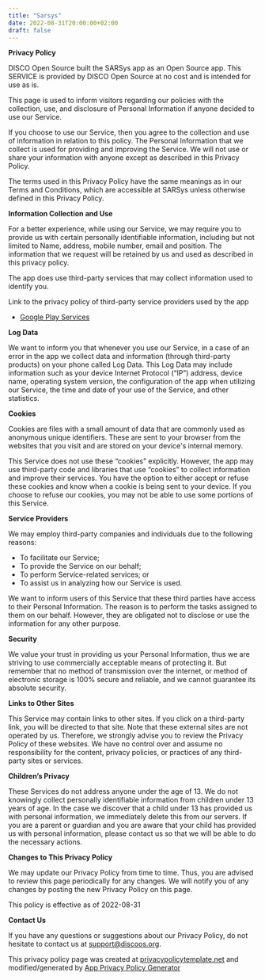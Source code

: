 ```yaml
---
title: "Sarsys"
date: 2022-08-31T20:00:00+02:00
draft: false
---
```


**Privacy Policy**

DISCO Open Source built the SARSys app as an Open Source app. This SERVICE is provided by DISCO Open Source at no 
cost and is intended for use as is.

This page is used to inform visitors regarding our policies with the collection, use, and disclosure of Personal 
Information if anyone decided to use our Service.

If you choose to use our Service, then you agree to the collection and use of information in relation to this 
policy. The Personal Information that we collect is used for providing and improving the Service. We will not use 
or share your information with anyone except as described in this Privacy Policy.

The terms used in this Privacy Policy have the same meanings as in our Terms and Conditions, which are accessible 
at SARSys unless otherwise defined in this Privacy Policy.

**Information Collection and Use**

For a better experience, while using our Service, we may require you to provide us with certain personally 
identifiable information, including but not limited to Name, address, mobile number, email and position. The 
information that we request will be retained by us and used as described in this privacy policy.

The app does use third-party services that may collect information used to identify you.

Link to the privacy policy of third-party service providers used by the app

*   [Google Play Services](https://www.google.com/policies/privacy/)

**Log Data**

We want to inform you that whenever you use our Service, in a case of an error in the app we collect data and 
information (through third-party products) on your phone called Log Data. This Log Data may include information 
such as your device Internet Protocol (“IP”) address, device name, operating system version, the configuration of 
the app when utilizing our Service, the time and date of your use of the Service, and other statistics.

**Cookies**

Cookies are files with a small amount of data that are commonly used as anonymous unique identifiers. These are 
sent to your browser from the websites that you visit and are stored on your device's internal memory.

This Service does not use these “cookies” explicitly. However, the app may use third-party code and libraries that 
use “cookies” to collect information and improve their services. You have the option to either accept or refuse 
these cookies and know when a cookie is being sent to your device. If you choose to refuse our cookies, you may 
not be able to use some portions of this Service.

**Service Providers**

We may employ third-party companies and individuals due to the following reasons:

*   To facilitate our Service;
*   To provide the Service on our behalf;
*   To perform Service-related services; or
*   To assist us in analyzing how our Service is used.

We want to inform users of this Service that these third parties have access to their Personal Information. The 
reason is to perform the tasks assigned to them on our behalf. However, they are obligated not to disclose or use 
the information for any other purpose.

**Security**

We value your trust in providing us your Personal Information, thus we are striving to use commercially acceptable 
means of protecting it. But remember that no method of transmission over the internet, or method of electronic 
storage is 100% secure and reliable, and we cannot guarantee its absolute security.

**Links to Other Sites**

This Service may contain links to other sites. If you click on a third-party link, you will be directed to that 
site. Note that these external sites are not operated by us. Therefore, we strongly advise you to review the 
Privacy Policy of these websites. We have no control over and assume no responsibility for the content, privacy 
policies, or practices of any third-party sites or services.

**Children’s Privacy**

These Services do not address anyone under the age of 13. We do not knowingly collect personally identifiable 
information from children under 13 years of age. In the case we discover that a child under 13 has provided us 
with personal information, we immediately delete this from our servers. If you are a parent or guardian and you 
are aware that your child has provided us with personal information, please contact us so that we will be able to 
do the necessary actions.

**Changes to This Privacy Policy**

We may update our Privacy Policy from time to time. Thus, you are advised to review this page periodically for any 
changes. We will notify you of any changes by posting the new Privacy Policy on this page.

This policy is effective as of 2022-08-31

**Contact Us**

If you have any questions or suggestions about our Privacy Policy, do not hesitate to contact us at 
support@discoos.org.

This privacy policy page was created at [privacypolicytemplate.net](https://privacypolicytemplate.net) and 
modified/generated by [App Privacy Policy Generator](https://app-privacy-policy-generator.nisrulz.com/)
